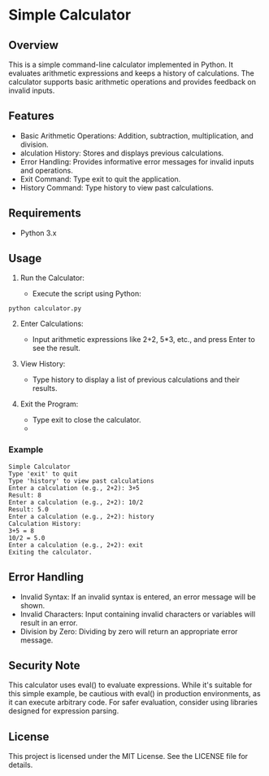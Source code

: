# Simple Calculator

## Overview

This is a simple command-line calculator implemented in Python. It evaluates arithmetic expressions and keeps a history of calculations. The calculator supports basic arithmetic operations and provides feedback on invalid inputs.

## Features

- Basic Arithmetic Operations: Addition, subtraction, multiplication, and division.
- alculation History: Stores and displays previous calculations.
- Error Handling: Provides informative error messages for invalid inputs and operations.
- Exit Command: Type exit to quit the application.
- History Command: Type history to view past calculations.

## Requirements

- Python 3.x
  
## Usage

1. Run the Calculator:

    - Execute the script using Python:
```
python calculator.py
```

2. Enter Calculations:

    - Input arithmetic expressions like 2+2, 5*3, etc., and press Enter to see the result.

3. View History:

    - Type history to display a list of previous calculations and their results.

4. Exit the Program:

    - Type exit to close the calculator.
    - 
### Example

```
Simple Calculator
Type 'exit' to quit
Type 'history' to view past calculations
Enter a calculation (e.g., 2+2): 3+5
Result: 8
Enter a calculation (e.g., 2+2): 10/2
Result: 5.0
Enter a calculation (e.g., 2+2): history
Calculation History:
3+5 = 8
10/2 = 5.0
Enter a calculation (e.g., 2+2): exit
Exiting the calculator.
```

## Error Handling

- Invalid Syntax: If an invalid syntax is entered, an error message will be shown.
- Invalid Characters: Input containing invalid characters or variables will result in an error.
- Division by Zero: Dividing by zero will return an appropriate error message.
  
## Security Note

This calculator uses eval() to evaluate expressions. While it's suitable for this simple example, be cautious with eval() in production environments, as it can execute arbitrary code. For safer evaluation, consider using libraries designed for expression parsing.

## License
This project is licensed under the MIT License. See the LICENSE file for details.